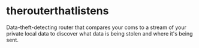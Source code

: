# therouterthatlistens
Data-theft-detecting router that compares your coms to a stream of your private local data to discover what data is being stolen and where it's being sent.
